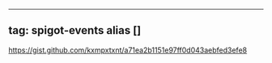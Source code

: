 
---
tag: spigot-events
alias []
---

https://gist.github.com/kxmpxtxnt/a71ea2b1151e97ff0d043aebfed3efe8
